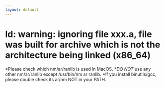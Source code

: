 ```yaml
---
layout: default
---
```


# ld: warning: ignoring file xxx.a, file was built for archive which is not the architecture being linked (x86_64)

*Please check which nm/ar/ranlib is used in MacOS.
**DO NOT* use any other nm/ar/ranlib except /usr/bin/nm ar ranlib.
*If you install binutils/gcc, please double check its ar/nm NOT in your PATH.
